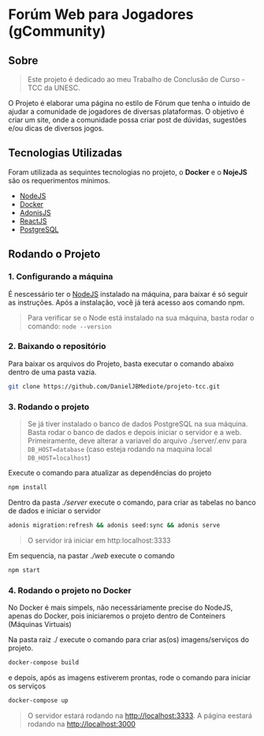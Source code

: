 
# Forúm Web para Jogadores (gCommunity)

## Sobre

> Este projeto é dedicado ao meu Trabalho de Conclusão de Curso - TCC da UNESC.

O Projeto é elaborar uma página no estilo de Fórum que tenha o intuido de ajudar a comunidade de jogadores de diversas plataformas. O objetivo é criar um site, onde a comunidade possa criar post de dúvidas, sugestões e/ou dicas de diversos jogos.

## Tecnologias Utilizadas

Foram utilizada as sequintes tecnologias no projeto, o **Docker** e o **NojeJS** são os requerimentos mínimos.

- [NodeJS](https://nodejs.org/en/)
- [Docker](https://www.docker.com/)
- [AdonisJS](https://adonisjs.com/)
- [ReactJS](https://pt-br.reactjs.org/)
- [PostgreSQL](https://www.postgresql.org/)

## Rodando o Projeto

### 1. Configurando a máquina

É nescessário ter o [NodeJS](https://nodejs.org/en/) instalado na máquina, para baixar é só seguir as instruções. Após a instalação, você já terá acesso aos comando npm.

> Para verificar se o Node está instalado na sua máquina, basta rodar o comando: `node --version`

### 2. Baixando o repositório

Para baixar os arquivos do Projeto, basta executar o comando abaixo dentro de uma pasta vazia.

```bash
git clone https://github.com/DanielJBMediote/projeto-tcc.git
```

### 3. Rodando o projeto

> Se já tiver instalado o banco de dados PostgreSQL na sua máquina. Basta rodar o banco de dados e depois iniciar o servidor e a web. Primeiramente, deve alterar a variavel do arquivo ./server/.env para `DB_HOST=database` (caso esteja rodando na maquina local `DB_HOST=localhost`)

Execute o comando para atualizar as dependências do projeto

```bash
npm install
```

Dentro da pasta *./server* execute o comando, para criar as tabelas no banco de dados e iniciar o servidor

```bash
adonis migration:refresh && adonis seed:sync && adonis serve
```

> O servidor irá iniciar em http:localhost:3333

Em sequencia, na pastar *./web* execute o comando

```bash
npm start
```

### 4. Rodando o projeto no Docker

No Docker é mais simpels, não necessáriamente precise do NodeJS, apenas do Docker, pois iniciaremos o projeto dentro de Conteiners (Máquinas Virtuais)

Na pasta raiz ./ execute o comando para criar as(os) imagens/serviços do projeto.

```bash
docker-compose build
```

e depois, após as imagens estiverem prontas, rode o comando para iniciar os serviços

 ```bash
 docker-compose up
 ```

> O servidor estará rodando na <http://localhost:3333>. A página eestará rodando na <http://localhost:3000>
